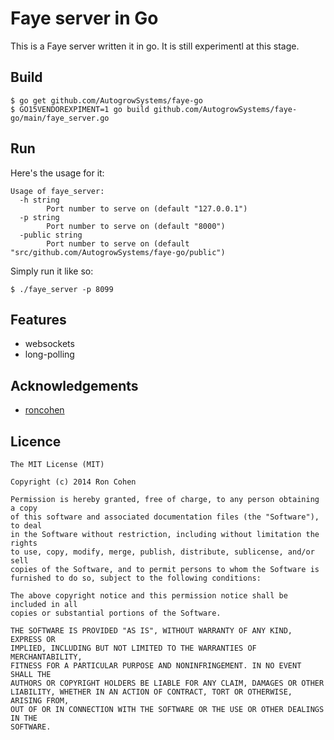 # Faye server in Go

This is a Faye server written it in go.  It is still experimentl at this stage.

## Build

    $ go get github.com/AutogrowSystems/faye-go
    $ GO15VENDOREXPIMENT=1 go build github.com/AutogrowSystems/faye-go/main/faye_server.go

## Run

Here's the usage for it:

    Usage of faye_server:
      -h string
        	Port number to serve on (default "127.0.0.1")
      -p string
        	Port number to serve on (default "8000")
      -public string
        	Port number to serve on (default "src/github.com/AutogrowSystems/faye-go/public")

Simply run it like so:

    $ ./faye_server -p 8099

## Features

* websockets
* long-polling

## Acknowledgements

* [roncohen](https://github.com/roncohen)

## Licence

```
The MIT License (MIT)

Copyright (c) 2014 Ron Cohen

Permission is hereby granted, free of charge, to any person obtaining a copy
of this software and associated documentation files (the "Software"), to deal
in the Software without restriction, including without limitation the rights
to use, copy, modify, merge, publish, distribute, sublicense, and/or sell
copies of the Software, and to permit persons to whom the Software is
furnished to do so, subject to the following conditions:

The above copyright notice and this permission notice shall be included in all
copies or substantial portions of the Software.

THE SOFTWARE IS PROVIDED "AS IS", WITHOUT WARRANTY OF ANY KIND, EXPRESS OR
IMPLIED, INCLUDING BUT NOT LIMITED TO THE WARRANTIES OF MERCHANTABILITY,
FITNESS FOR A PARTICULAR PURPOSE AND NONINFRINGEMENT. IN NO EVENT SHALL THE
AUTHORS OR COPYRIGHT HOLDERS BE LIABLE FOR ANY CLAIM, DAMAGES OR OTHER
LIABILITY, WHETHER IN AN ACTION OF CONTRACT, TORT OR OTHERWISE, ARISING FROM,
OUT OF OR IN CONNECTION WITH THE SOFTWARE OR THE USE OR OTHER DEALINGS IN THE
SOFTWARE.
```
